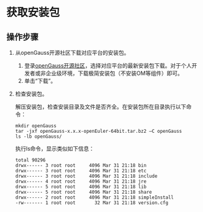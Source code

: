 # 获取安装包

## 操作步骤<a name="zh-cn_topic_0289899746_zh-cn_topic_0283136484_zh-cn_topic_0241802590_zh-cn_topic_0085434667_zh-cn_topic_0059782060_section62223956163549"></a>

1.  从openGauss开源社区下载对应平台的安装包。
    1.  登录[openGauss开源社区](https://opengauss.org/zh/download/)，选择对应平台的最新安装包下载。对于个人开发者或非企业级环境，下载极简安装包（不安装OM等组件）即可。
    2.  单击“下载”。

2.  检查安装包。

    解压安装包，检查安装目录及文件是否齐全。在安装包所在目录执行以下命令：

    ```
    mkdir openGauss
    tar -jxf openGauss-x.x.x-openEuler-64bit.tar.bz2 –C openGauss
    ls -lb openGauss/
    ```

    执行ls命令，显示类似如下信息：

    ```
    total 90296
    drwx------ 3 root root     4096 Mar 31 21:18 bin
    drwx------ 3 root root     4096 Mar 31 21:18 etc
    drwx------ 3 root root     4096 Mar 31 21:18 include
    drwx------ 4 root root     4096 Mar 31 21:18 jre
    drwx------ 5 root root     4096 Mar 31 21:18 lib
    drwx------ 5 root root     4096 Mar 31 21:18 share
    drwx------ 2 root root     4096 Mar 31 21:18 simpleInstall
    -rw------- 1 root root       32 Mar 31 21:18 version.cfg
    ```
